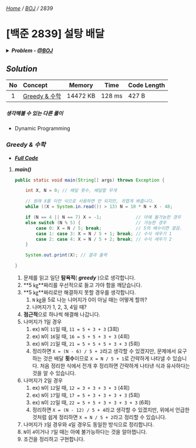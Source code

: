 ###### [*Home*](../../../../README.md) / [*BOJ*](../../../../BAEKJOON.md) / *2839*

# [백준 2839] 설탕 배달

<details>
    <summary>
        <i><strong>Problem - <a href="https://www.acmicpc.net/problem/2839">@BOJ</a></strong></i>
    </summary>
    <h2><i>Problem</i></h2>
    <p>
        상근이는 요즘 설탕공장에서 설탕을 배달하고 있다. 상근이는 지금 사탕가게에 설탕을 정확하게 N킬로그램을 배달해야 한다. 설탕공장에서 만드는 설탕은 봉지에 담겨져 있다. 봉지는 3킬로그램 봉지와 5킬로그램 봉지가 있다.
    <br>
        상근이는 귀찮기 때문에, 최대한 적은 봉지를 들고 가려고 한다. 예를 들어, 18킬로그램 설탕을 배달해야 할 때, 3킬로그램 봉지 6개를 가져가도 되지만, 5킬로그램 3개와 3킬로그램 1개를 배달하면, 더 적은 개수의 봉지를 배달할 수 있다.
    <br>
        상근이가 설탕을 정확하게 N킬로그램 배달해야 할 때, 봉지 몇 개를 가져가면 되는지 그 수를 구하는 프로그램을 작성하시오.
    </p>
    <h2><i>Input</i></h2>
    <p>
        첫째 줄에 N이 주어진다. (3 ≤ N ≤ 5000)
    </p>
    <h2><i>Output</i></h2>
    <p>
        상근이가 배달하는 봉지의 최소 개수를 출력한다. 만약, 정확하게 N킬로그램을 만들 수 없다면 -1을 출력한다.
    </p>
    <h2><i>Example</i></h2>
    <h3><i>in - 1</i></h3>
    <pre><code>18</code></pre>
    <h3><i>out - 1</i></h3>
    <pre><code>4</code></pre>
    <h3><i>in - 2</i></h3>
    <pre><code>4</code></pre>
    <h3><i>out - 2</i></h3>
    <pre><code>-1</code></pre>
    <h3><i>in - 3</i></h3>
    <pre><code>6</code></pre>
    <h3><i>out - 3</i></h3>
    <pre><code>2</code></pre>
    <h3><i>in - 4</i></h3>
    <pre><code>9</code></pre>
    <h3><i>out - 4</i></h3>
    <pre><code>3</code></pre>
    <h3><i>in - 5</i></h3>
    <pre><code>11</code></pre>
    <h3><i>out - 5</i></h3>
    <pre><code>3</code></pre>
</details>

## *Solution*

|No |Concept                 |Memory   |Time   |Code Length|
|:-:|:-----------------------|---------|-------|-----------|
| 1 |[Greedy & 수학][1]      | 14472 KB| 128 ms|      427 B|

##### 생각해볼 수 있는 다른 풀이

* Dynamic Programming

<a id="sol1"></a>

### *Greedy & 수학*

* [***Full Code***](http://boj.kr/ff7d6f221fb24eaf8ece909a60b8401d)

1. ***main()***
    ```java
    public static void main(String[] args) throws Exception {

        int X, N = 0; // 배달 횟수, 배달할 무게

        // 원래 X를 이런 식으로 사용하면 안 되지만, 귀엽게 봐줍니다.
        while ((X = System.in.read()) > 13) N = 10 * N + X - 48;

        if (N == 4 || N == 7) X = -1;             // 아예 불가능한 경우
        else switch (N % 5) {                     // 가능한 경우
            case 0: X = N / 5; break;             // 5의 배수이면 깔끔.
            case 1: case 3: X = N / 5 + 1; break; // 수식 세우기 1
            case 2: case 4: X = N / 5 + 2; break; // 수식 세우기 2
        }

        System.out.print(X); // 결과 출력

    }
    ```
    1. 문제를 읽고 일단 **탐욕적**( ***greedy*** )으로 생각합니다.
    2. **5 ㎏**짜리를 우선적으로 들고 가야 함을 깨닫습니다.
    3. **5 ㎏**짜리로만 해결하지 못할 경우를 생각합니다.
        1. `N` ㎏을 5로 나눈 나머지가 0이 아닐 때는 어떻게 할까?
        2. 나머지가 1, 2, 3, 4일 때?
    4. **점근적**으로 하나씩 해결해 나갑니다.
    5. 나머지가 1일 경우
        1. ex) `N`이 `11`일 때, `11 = 5 + 3 + 3` (3회)
        2. ex) `N`이 `16`일 때, `16 = 5 + 5 + 3 + 3` (4회)
        3. ex) `N`이 `21`일 때, `21 = 5 + 5 + 5 + 3 + 3` (5회)
        4. 정리하면 `X = (N - 6) / 5 + 2`라고 생각할 수 있겠지만, 문제에서 요구하는 것은 배달 **횟수**이므로 `X = N / 5 + 1`로 간략하게 나타낼 수 있습니다. 처음 정리한 식에서 전개 후 정리하면 간략하게 나타낸 식과 유사하다는 것을 알 수 있습니다.
    6. 나머지가 2일 경우
        1. ex) `N`이 `12`일 때, `12 = 3 + 3 + 3 + 3` (4회)
        2. ex) `N`이 `17`일 때, `17 = 5 + 3 + 3 + 3 + 3` (5회)
        3. ex) `N`이 `22`일 때, `22 = 5 + 5 + 3 + 3 + 3 + 3` (6회)
        4. 정리하면 `X = (N - 12) / 5 + 4`라고 생각할 수 있겠지만, 위에서 언급한 것처럼 쉽게 정리하면 `X = N / 5 + 2`라고 정리할 수 있습니다.
    7. 나머지가 `3`일 경우와 `4`일 경우도 동일한 방식으로 정리합니다.
    8. `N`이 `4`이거나 `7`일 때는 아예 불가능하다는 것을 알아챕니다.
    9. 조건을 정리하고 구현합니다.

<!-- ref -->
[1]: #sol1
